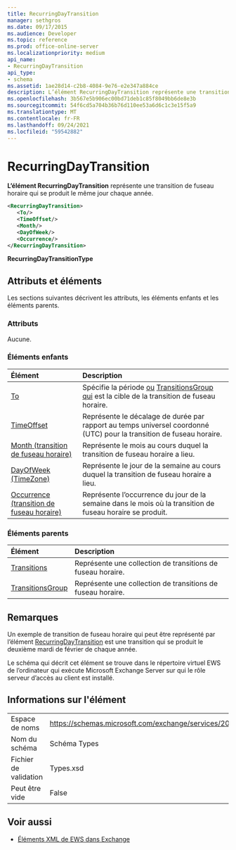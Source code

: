 ```yaml
---
title: RecurringDayTransition
manager: sethgros
ms.date: 09/17/2015
ms.audience: Developer
ms.topic: reference
ms.prod: office-online-server
ms.localizationpriority: medium
api_name:
- RecurringDayTransition
api_type:
- schema
ms.assetid: 1ae28d14-c2b8-4084-9e76-e2e347a884ce
description: L’élément RecurringDayTransition représente une transition de fuseau horaire qui se produit le même jour chaque année.
ms.openlocfilehash: 3b567e5b906ec00bd71deb1c85f8049bb6de8e3b
ms.sourcegitcommit: 54f6cd5a704b36b76d110ee53a6d6c1c3e15f5a9
ms.translationtype: MT
ms.contentlocale: fr-FR
ms.lasthandoff: 09/24/2021
ms.locfileid: "59542882"
---
```

# <a name="recurringdaytransition"></a>RecurringDayTransition

**L’élément RecurringDayTransition** représente une transition de fuseau horaire qui se produit le même jour chaque année. 
  
```xml
<RecurringDayTransition>
   <To/>
   <TimeOffset/>
   <Month/>
   <DayOfWeek/>
   <Occurrence/>
</RecurringDayTransition>
```

 **RecurringDayTransitionType**
## <a name="attributes-and-elements"></a>Attributs et éléments

Les sections suivantes décrivent les attributs, les éléments enfants et les éléments parents.
  
### <a name="attributes"></a>Attributs

Aucune.
  
### <a name="child-elements"></a>Éléments enfants

|**Élément**|**Description**|
|:-----|:-----|
|[To](to.md) <br/> |Spécifie la période [ou](period.md) [TransitionsGroup qui](transitionsgroup.md) est la cible de la transition de fuseau horaire.  <br/> |
|[TimeOffset](timeoffset.md) <br/> |Représente le décalage de durée par rapport au temps universel coordonné (UTC) pour la transition de fuseau horaire.  <br/> |
|[Month (transition de fuseau horaire)](month-time-zone-transition.md) <br/> |Représente le mois au cours duquel la transition de fuseau horaire a lieu.  <br/> |
|[DayOfWeek (TimeZone)](dayofweek-timezone.md) <br/> |Représente le jour de la semaine au cours duquel la transition de fuseau horaire a lieu.  <br/> |
|[Occurrence (transition de fuseau horaire)](occurrence-time-zone-transition.md) <br/> |Représente l’occurrence du jour de la semaine dans le mois où la transition de fuseau horaire se produit.  <br/> |
   
### <a name="parent-elements"></a>Éléments parents

|**Élément**|**Description**|
|:-----|:-----|
|[Transitions](transitions.md) <br/> |Représente une collection de transitions de fuseau horaire.  <br/> |
|[TransitionsGroup](transitionsgroup.md) <br/> |Représente une collection de transitions de fuseau horaire.  <br/> |
   
## <a name="remarks"></a>Remarques

Un exemple de transition de fuseau horaire qui peut être représenté par l’élément [RecurringDayTransition](recurringdaytransition.md) est une transition qui se produit le deuxième mardi de février de chaque année. 
  
Le schéma qui décrit cet élément se trouve dans le répertoire virtuel EWS de l’ordinateur qui exécute Microsoft Exchange Server sur qui le rôle serveur d’accès au client est installé.
  
## <a name="element-information"></a>Informations sur l'élément

|||
|:-----|:-----|
|Espace de noms  <br/> |https://schemas.microsoft.com/exchange/services/2006/types  <br/> |
|Nom du schéma  <br/> |Schéma Types  <br/> |
|Fichier de validation  <br/> |Types.xsd  <br/> |
|Peut être vide  <br/> |False  <br/> |
   
## <a name="see-also"></a>Voir aussi



- [Éléments XML de EWS dans Exchange](ews-xml-elements-in-exchange.md)

